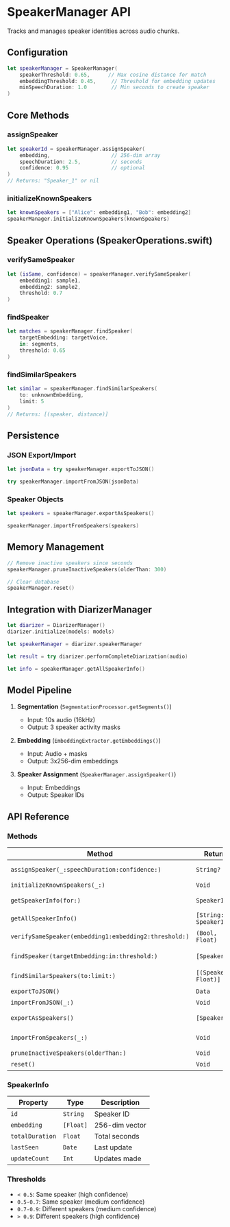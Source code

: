 # SpeakerManager API

Tracks and manages speaker identities across audio chunks.

## Configuration

```swift
let speakerManager = SpeakerManager(
    speakerThreshold: 0.65,      // Max cosine distance for match
    embeddingThreshold: 0.45,     // Threshold for embedding updates
    minSpeechDuration: 1.0        // Min seconds to create speaker
)
```

## Core Methods

### assignSpeaker
```swift
let speakerId = speakerManager.assignSpeaker(
    embedding,                    // 256-dim array
    speechDuration: 2.5,          // seconds
    confidence: 0.95              // optional
)
// Returns: "Speaker_1" or nil
```

### initializeKnownSpeakers
```swift
let knownSpeakers = ["Alice": embedding1, "Bob": embedding2]
speakerManager.initializeKnownSpeakers(knownSpeakers)
```

## Speaker Operations (SpeakerOperations.swift)

### verifySameSpeaker
```swift
let (isSame, confidence) = speakerManager.verifySameSpeaker(
    embedding1: sample1,
    embedding2: sample2,
    threshold: 0.7
)
```

### findSpeaker
```swift
let matches = speakerManager.findSpeaker(
    targetEmbedding: targetVoice,
    in: segments,
    threshold: 0.65
)
```

### findSimilarSpeakers
```swift
let similar = speakerManager.findSimilarSpeakers(
    to: unknownEmbedding,
    limit: 5
)
// Returns: [(speaker, distance)]
```

## Persistence

### JSON Export/Import
```swift
let jsonData = try speakerManager.exportToJSON()

try speakerManager.importFromJSON(jsonData)
```

### Speaker Objects
```swift
let speakers = speakerManager.exportAsSpeakers()

speakerManager.importFromSpeakers(speakers)
```

## Memory Management

```swift
// Remove inactive speakers since seconds
speakerManager.pruneInactiveSpeakers(olderThan: 300)

// Clear database
speakerManager.reset()
```

## Integration with DiarizerManager

```swift
let diarizer = DiarizerManager()
diarizer.initialize(models: models)

let speakerManager = diarizer.speakerManager

let result = try diarizer.performCompleteDiarization(audio)

let info = speakerManager.getAllSpeakerInfo()
```

## Model Pipeline

1. **Segmentation** (`SegmentationProcessor.getSegments()`)
   - Input: 10s audio (16kHz)
   - Output: 3 speaker activity masks

2. **Embedding** (`EmbeddingExtractor.getEmbeddings()`)
   - Input: Audio + masks
   - Output: 3x256-dim embeddings

3. **Speaker Assignment** (`SpeakerManager.assignSpeaker()`)
   - Input: Embeddings
   - Output: Speaker IDs

## API Reference

### Methods
| Method | Returns | Description |
|--------|---------|-------------|
| `assignSpeaker(_:speechDuration:confidence:)` | `String?` | Assign/create speaker |
| `initializeKnownSpeakers(_:)` | `Void` | Load profiles |
| `getSpeakerInfo(for:)` | `SpeakerInfo?` | Get speaker data |
| `getAllSpeakerInfo()` | `[String: SpeakerInfo]` | All speakers |
| `verifySameSpeaker(embedding1:embedding2:threshold:)` | `(Bool, Float)` | Compare embeddings |
| `findSpeaker(targetEmbedding:in:threshold:)` | `[Speaker]` | Search segments |
| `findSimilarSpeakers(to:limit:)` | `[(Speaker, Float)]` | Ranked matches |
| `exportToJSON()` | `Data` | JSON export |
| `importFromJSON(_:)` | `Void` | JSON import |
| `exportAsSpeakers()` | `[Speaker]` | Speaker objects |
| `importFromSpeakers(_:)` | `Void` | Load speakers |
| `pruneInactiveSpeakers(olderThan:)` | `Void` | Remove old |
| `reset()` | `Void` | Clear all |

### SpeakerInfo
| Property | Type | Description |
|----------|------|-------------|
| `id` | `String` | Speaker ID |
| `embedding` | `[Float]` | 256-dim vector |
| `totalDuration` | `Float` | Total seconds |
| `lastSeen` | `Date` | Last update |
| `updateCount` | `Int` | Updates made |

### Thresholds
- `< 0.5`: Same speaker (high confidence)
- `0.5-0.7`: Same speaker (medium confidence)
- `0.7-0.9`: Different speakers (medium confidence)
- `> 0.9`: Different speakers (high confidence)
